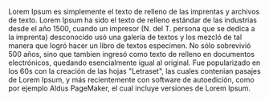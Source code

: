 Lorem Ipsum es simplemente el texto de relleno de las imprentas y archivos de texto. Lorem Ipsum ha sido el 
texto de relleno estándar de las industrias desde el año 1500, cuando un impresor (N. del T. persona que se
dedica a la imprenta) desconocido usó una galería de textos y los mezcló de tal manera que logró hacer un 
libro de textos especimen. No sólo sobrevivió 500 años, sino que tambien ingresó como texto de relleno en 
documentos electrónicos, quedando esencialmente igual al original. Fue popularizado en los 60s con la 
creación de las hojas "Letraset", las cuales contenian pasajes de Lorem Ipsum, y más recientemente con 
software de autoedición, como por ejemplo Aldus PageMaker, el cual incluye versiones de Lorem Ipsum.    